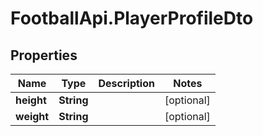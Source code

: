 # FootballApi.PlayerProfileDto

## Properties
Name | Type | Description | Notes
------------ | ------------- | ------------- | -------------
**height** | **String** |  | [optional] 
**weight** | **String** |  | [optional] 
